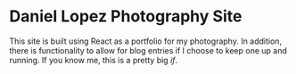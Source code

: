 # Daniel Lopez Photography Site

This site is built using React as a portfolio for my photography. In addition, there is functionality to allow for blog entries if I choose to keep one up and running. If you know me, this is a pretty big *if*.

